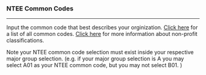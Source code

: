 ### NTEE Common Codes 

***
Input the common code that best describes your orginization. [Click here](https://nccs.urban.org/publication/irs-activity-codes) for a list of all common codes. [Click here](https://nccs.urban.org/project/national-taxonomy-exempt-entities-ntee-codes#code) for more information about non-profit classifications. 

Note your NTEE common code selection must exist inside your respective major group selection. (e.g. if your major group selection is A you may select A01 as your NTEE common code, but you may not select B01. )